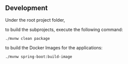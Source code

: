 ## Development

Under the root project folder,

to build the subprojects, execute the following command:
```
./mvnw clean package
```

to build the Docker Images for the applications:
```
./mvnw spring-boot:build-image
```

